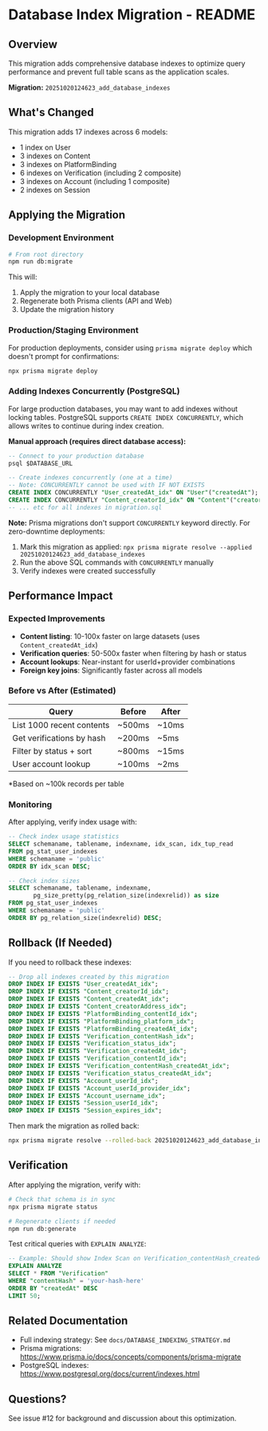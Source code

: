 # Database Index Migration - README

## Overview

This migration adds comprehensive database indexes to optimize query performance and prevent full table scans as the application scales.

**Migration:** `20251020124623_add_database_indexes`

## What's Changed

This migration adds 17 indexes across 6 models:
- 1 index on User
- 3 indexes on Content
- 3 indexes on PlatformBinding
- 6 indexes on Verification (including 2 composite)
- 3 indexes on Account (including 1 composite)
- 2 indexes on Session

## Applying the Migration

### Development Environment

```bash
# From root directory
npm run db:migrate
```

This will:
1. Apply the migration to your local database
2. Regenerate both Prisma clients (API and Web)
3. Update the migration history

### Production/Staging Environment

For production deployments, consider using `prisma migrate deploy` which doesn't prompt for confirmations:

```bash
npx prisma migrate deploy
```

### Adding Indexes Concurrently (PostgreSQL)

For large production databases, you may want to add indexes without locking tables. PostgreSQL supports `CREATE INDEX CONCURRENTLY`, which allows writes to continue during index creation.

**Manual approach (requires direct database access):**

```sql
-- Connect to your production database
psql $DATABASE_URL

-- Create indexes concurrently (one at a time)
-- Note: CONCURRENTLY cannot be used with IF NOT EXISTS
CREATE INDEX CONCURRENTLY "User_createdAt_idx" ON "User"("createdAt");
CREATE INDEX CONCURRENTLY "Content_creatorId_idx" ON "Content"("creatorId");
-- ... etc for all indexes in migration.sql
```

**Note:** Prisma migrations don't support `CONCURRENTLY` keyword directly. For zero-downtime deployments:
1. Mark this migration as applied: `npx prisma migrate resolve --applied 20251020124623_add_database_indexes`
2. Run the above SQL commands with `CONCURRENTLY` manually
3. Verify indexes were created successfully

## Performance Impact

### Expected Improvements

- **Content listing**: 10-100x faster on large datasets (uses `Content_createdAt_idx`)
- **Verification queries**: 50-500x faster when filtering by hash or status
- **Account lookups**: Near-instant for userId+provider combinations
- **Foreign key joins**: Significantly faster across all models

### Before vs After (Estimated)

| Query | Before | After |
|-------|--------|-------|
| List 1000 recent contents | ~500ms | ~10ms |
| Get verifications by hash | ~200ms | ~5ms |
| Filter by status + sort | ~800ms | ~15ms |
| User account lookup | ~100ms | ~2ms |

*Based on ~100k records per table

### Monitoring

After applying, verify index usage with:

```sql
-- Check index usage statistics
SELECT schemaname, tablename, indexname, idx_scan, idx_tup_read
FROM pg_stat_user_indexes
WHERE schemaname = 'public'
ORDER BY idx_scan DESC;

-- Check index sizes
SELECT schemaname, tablename, indexname,
       pg_size_pretty(pg_relation_size(indexrelid)) as size
FROM pg_stat_user_indexes
WHERE schemaname = 'public'
ORDER BY pg_relation_size(indexrelid) DESC;
```

## Rollback (If Needed)

If you need to rollback these indexes:

```sql
-- Drop all indexes created by this migration
DROP INDEX IF EXISTS "User_createdAt_idx";
DROP INDEX IF EXISTS "Content_creatorId_idx";
DROP INDEX IF EXISTS "Content_createdAt_idx";
DROP INDEX IF EXISTS "Content_creatorAddress_idx";
DROP INDEX IF EXISTS "PlatformBinding_contentId_idx";
DROP INDEX IF EXISTS "PlatformBinding_platform_idx";
DROP INDEX IF EXISTS "PlatformBinding_createdAt_idx";
DROP INDEX IF EXISTS "Verification_contentHash_idx";
DROP INDEX IF EXISTS "Verification_status_idx";
DROP INDEX IF EXISTS "Verification_createdAt_idx";
DROP INDEX IF EXISTS "Verification_contentId_idx";
DROP INDEX IF EXISTS "Verification_contentHash_createdAt_idx";
DROP INDEX IF EXISTS "Verification_status_createdAt_idx";
DROP INDEX IF EXISTS "Account_userId_idx";
DROP INDEX IF EXISTS "Account_userId_provider_idx";
DROP INDEX IF EXISTS "Account_username_idx";
DROP INDEX IF EXISTS "Session_userId_idx";
DROP INDEX IF EXISTS "Session_expires_idx";
```

Then mark the migration as rolled back:
```bash
npx prisma migrate resolve --rolled-back 20251020124623_add_database_indexes
```

## Verification

After applying the migration, verify with:

```bash
# Check that schema is in sync
npx prisma migrate status

# Regenerate clients if needed
npm run db:generate
```

Test critical queries with `EXPLAIN ANALYZE`:

```sql
-- Example: Should show Index Scan on Verification_contentHash_createdAt_idx
EXPLAIN ANALYZE
SELECT * FROM "Verification"
WHERE "contentHash" = 'your-hash-here'
ORDER BY "createdAt" DESC
LIMIT 50;
```

## Related Documentation

- Full indexing strategy: See `docs/DATABASE_INDEXING_STRATEGY.md`
- Prisma migrations: https://www.prisma.io/docs/concepts/components/prisma-migrate
- PostgreSQL indexes: https://www.postgresql.org/docs/current/indexes.html

## Questions?

See issue #12 for background and discussion about this optimization.
